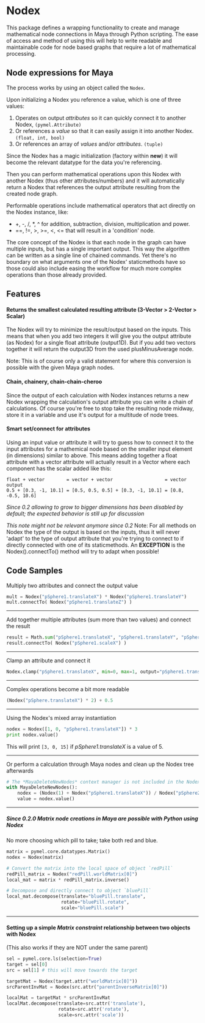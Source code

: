 # Nodex

This package defines a wrapping functionality to create and manage mathematical
node connections in Maya through Python scripting. The ease of access and method of using this
will help to write readable and maintainable code for node based graphs that require
a lot of mathematical processing.

## Node expressions for Maya

The process works by using an object called the ``Nodex``.

Upon initializing a Nodex you reference a value, which is one of three values:

1. Operates on output *attributes* so it can quickly connect it to another Nodex, `(pymel.Attribute)`
2. Or references a *value* so that it can easily assign it into another Nodex. `(float, int, bool)`
3. Or references an array of *values* and/or *attributes*. `(tuple)`

Since the Nodex has a magic initialization (factory within __new__) it will become the relevant datatype for the data
you're referencing.

Then you can perform mathematical operations upon this Nodex with another
Nodex (thus other attributes/numbers) and it will automatically return a Nodex that references
the output attribute resulting from the created node graph.

Performable operations include mathematical operators that act directly on the Nodex instance, like:

- +, -, /, *, ^ for addition, subtraction, division, multiplication and power.
- ==, !=, >, >=, <, <= that will result in a 'condition' node.

The core concept of the Nodex is that each node in the graph can have multiple inputs, but has a
single important output. This way the algorithm can be written as a single line of chained commands.
Yet there's no boundary on what arguments one of the Nodex' staticmethods have so those could also
include easing the workflow for much more complex operations than those already provided.

## Features


#### Returns the smallest calculated resulting attribute (3-Vector > 2-Vector > Scalar)

The Nodex will try to minimize the result/output based on the inputs. This means that when
you add two integers it will give you the output attribute (as Nodex) for a single float
attribute (output1D). But if you add two vectors together it will return the output3D from the
used plusMinusAverage node.

Note: This is of course only a valid statement for where this conversion is possible with the given
      Maya graph nodes.

#### Chain, chainery, chain-chain-cheroo

Since the output of each calculation with Nodex instances returns a new Nodex wrapping the calculation's output
attribute you can write a chain of calculations. Of course you're free to stop take the resulting node midway, store
it in a variable and use it's output for a multitude of node trees.

#### Smart set/connect for attributes

Using an input value or attribute it will try to guess how to connect it to the input attributes
for a mathemical node based on the smaller input element (in dimensions) similar to above.
This means adding together a float attribute with a vector attribute will actually result in
a Vector where each component has the scalar added like this:

    float + vector        = vector + vector                   = vector output
    0.5 + [0.3, -1, 10.1] = [0.5, 0.5, 0.5] + [0.3, -1, 10.1] = [0.8, -0.5, 10.6]

*Since 0.2 allowing to grow to bigger dimensions has been disabled by default; the expected behavior is still up for
discussion*

*This note might not be relevant anymore since 0.2*
Note: For all methods on Nodex the type of the output is based on the inputs, thus it will never 'adapt'
to the type of output attribute that you're trying to connect to if directly connected with one of
its staticmethods. An **EXCEPTION** is the Nodex().connectTo() method will try to adapt when possible!


##    Code Samples

Multiply two attributes and connect the output value

```python
mult = Nodex("pSphere1.translateX") * Nodex("pSphere1.translateY")
mult.connectTo( Nodex("pSphere1.translateZ") )
```

---

Add together multiple attributes (sum more than two values) and connect the result

```python
result = Math.sum("pSphere1.translateX", "pSphere1.translateY", "pSphere1.translateZ", 1.0)
result.connectTo( Nodex("pSphere1.scaleX") )
```

---

Clamp an attribute and connect it

```python
Nodex.clamp("pSphere1.translateX", min=0, max=1, output="pSphere1.translateY")
```

---

Complex operations become a bit more readable

```python
(Nodex("pSphere.translateX") * 2) + 0.5
```

---

Using the Nodex's mixed array instantiation

```python
nodex = Nodex([1, 0, "pSphere1.translateX"]) * 3
print nodex.value()
```

This will print `[3, 0, 15]` if *pSphere1.translateX* is a value of 5.

---

Or perform a calculation through Maya nodes and clean up the Nodex tree afterwards

```python
# The *MayaDeleteNewNodes* context manager is not included in the Nodex package but should be trivial to implement
with MayaDeleteNewNodes():
    nodex = (Nodex(1) + Nodex("pSphere1.translateX")) / Nodex("pSphere2.translateY")
    value = nodex.value()
```

---

##### Since 0.2.0 Matrix node creations in Maya are possible with Python using Nodex

No more choosing which pill to take; take both red and blue.

```python
matrix = pymel.core.datatypes.Matrix()
nodex = Nodex(matrix)

# Convert the matrix into the local space of object `redPill`
redPill_matrix = Nodex("redPill.worldMatrix[0]")
local_mat = matrix * redPill_matrix.inverse()

# Decompose and directly connect to object `bluePill`
local_mat.decompose(translate="bluePill.translate",
                    rotate="bluePill.rotate",
                    scale="bluePill.scale")
```

---

#### Setting up a simple *Matrix constraint* relationship between two objects with Nodex

(This also works if they are NOT under the same parent)

```python
sel = pymel.core.ls(selection=True)
target = sel[0]
src = sel[1] # this will move towards the target

targetMat = Nodex(target.attr("worldMatrix[0]"))
srcParentInvMat = Nodex(src.attr("parentInverseMatrix[0]"))

localMat = targetMat * srcParentInvMat
localMat.decompose(translate=src.attr('translate'), 
                   rotate=src.attr('rotate'),
                   scale=src.attr('scale'))
```
